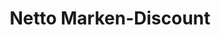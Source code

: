 ---
title: "Netto Marken-Discount"
url: /bad-duerkheim/netto-marken-discount-hausener-weg/
shop: Supermarkt
---